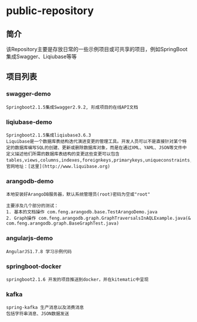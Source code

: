 # public-repository
## 简介
该Repository主要是存放日常的一些示例项目或可共享的项目，例如SpringBoot集成Swagger、Liqiubase等等
## 项目列表
### swagger-demo
```
Springboot2.1.5集成Swagger2.9.2, 形成项目的在线API文档
```
### liqiubase-demo
``` 
Springboot2.1.5集成liqiubase3.6.3
Liquibase是一个数据库表结构迭代演进变更的管理工具。开发人员可以不是直接针对某个特定的数据库编写SQL的创建、更新或删除数据库对象，而是在通过XML、YAML、JSON等文件中定义描述他们所需的数据库表结构的变更这些变更可以包含tables,views,columns,indexes,foreignkeys,primarykeys,uniqueconstraints,data。
官网地址：[这里](http://www.liquibase.org)
```
### arangodb-demo
```
本地安装好ArangoDB服务器，默认系统管理员(root)密码为空或"root"

主要涉及几个部分的测试：
1. 基本的文档操作 com.feng.arangodb.base.TestArangoDemo.java
2. Graph操作 com.feng.arangodb.graph.GraphTraversalsInAQLExample.java(& com.feng.arangodb.graph.BaseGraphTest.java)
```
### angularjs-demo
```
AngularJS1.7.8 学习示例代码
```
### springboot-docker
```
springboot2.1.6 开发的项目推送到docker，并在kitematic中呈现
```
### kafka
```
spring-kafka 生产消息以及消费消息
包括字符串消息、JSON数据发送
```